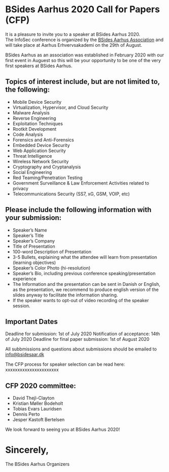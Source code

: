 # BSides Aarhus 2020 Call for Papers (CFP)

It is a pleasure to invite you to a speaker at BSides Aarhus 2020.  
The InfoSec conference is organized by the [BSides Aarhus Association](https://bsidesaar.dk) and will take place at Aarhus Erhvervsakademi on the 29th of August.

BSides Aarhus as an association was established in February 2020 with our first event in Auguest so this will be your opportunity to be one of the very first speakers at BSides Aarhus.

## Topics of interest include, but are not limited to, the following:
* Mobile Device Security
* Virtualization, Hypervisor, and Cloud Security
* Malware Analysis
* Reverse Engineering
* Exploitation Techniques
* Rootkit Development
* Code Analysis
* Forensics and Anti-Forensics
* Embedded Device Security
* Web Application Security
* Threat Intelligence
* Wireless Network Security
* Cryptography and Cryptanalysis
* Social Engineering
* Red Teaming/Penetration Testing
* Government Surveillance & Law Enforcement Activities related to privacy
* Telecommunications Security (SS7, xG, GSM, VOIP, etc)

## Please include the following information with your submission:
* Speaker’s Name
* Speaker’s Title
* Speaker’s Company
* Title of Presentation
* 100-word Description of Presentation
* 3-5 Bullets, explaining what the attendee will learn from presentation (learning objectives)
* Speaker’s Color Photo (hi-resolution)
* Speaker’s Bio, including previous conference speaking/presentation experience
* The Information and the presentation can be sent in Danish or English, as the presentation, we recommend to produce english version of the slides anyway to facilitate the information sharing.
* If the speaker wants to opt-out of video recording of the speaker session.

## Important Dates
Deadline for submission: 1st of July 2020
Notification of acceptance: 14th of July 2020
Deadline for final paper submission: 1st of August 2020

All subbmissions and questions about submissions should be emailed to [info@bsidesaar.dk](mailto:info@bsidesaar.dk)

The CFP process for speaker selection can be read here:
xxxxxxxxxxxxxxxxxxxxxx

## CFP 2020 committee:
* David Thejl-Clayton
* Kristian Møller Bodeholt
* Tobias Evars Lauridsen
* Dennis Perto
* Jesper Kastoft Bertelsen

We look forward to seeing you at BSides Aarhus 2020!

# Sincerely,
The BSides Aarhus Organizers
